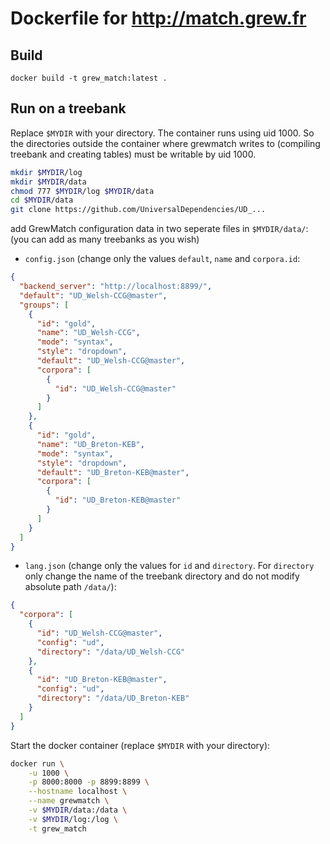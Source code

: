 # Dockerfile for http://match.grew.fr

## Build
```
docker build -t grew_match:latest .
```

## Run on a treebank

Replace `$MYDIR` with your directory. The container runs using uid 1000. So the directories outside the container where grewmatch writes to (compiling treebank and creating tables) must be writable by uid 1000.

```bash
mkdir $MYDIR/log
mkdir $MYDIR/data
chmod 777 $MYDIR/log $MYDIR/data
cd $MYDIR/data
git clone https://github.com/UniversalDependencies/UD_...
```

add GrewMatch configuration data in two seperate files in `$MYDIR/data/`:
(you can add as many treebanks as you wish)

* `config.json` (change only the values `default`, `name` and `corpora.id`:
```json
{
  "backend_server": "http://localhost:8899/",
  "default": "UD_Welsh-CCG@master",
  "groups": [
    {
      "id": "gold",
      "name": "UD_Welsh-CCG",
      "mode": "syntax",
      "style": "dropdown",
      "default": "UD_Welsh-CCG@master",
      "corpora": [
        {
          "id": "UD_Welsh-CCG@master"
        }
      ]
    },
    {
      "id": "gold",
      "name": "UD_Breton-KEB",
      "mode": "syntax",
      "style": "dropdown",
      "default": "UD_Breton-KEB@master",
      "corpora": [
        {
          "id": "UD_Breton-KEB@master"
        }
      ]
    }
  ]
}
```

* `lang.json` (change only the values for `id` and `directory`. For `directory` only change the name of the treebank directory and do not
modify absolute path `/data/`):
```json
{
  "corpora": [
    {
      "id": "UD_Welsh-CCG@master",
      "config": "ud",
      "directory": "/data/UD_Welsh-CCG"
    },
    {
      "id": "UD_Breton-KEB@master",
      "config": "ud",
      "directory": "/data/UD_Breton-KEB"
    }
  ]
}
```

Start the docker container (replace `$MYDIR` with your directory):
```bash
docker run \
	-u 1000 \
	-p 8000:8000 -p 8899:8899 \
	--hostname localhost \
	--name grewmatch \
	-v $MYDIR/data:/data \
	-v $MYDIR/log:/log \
	-t grew_match
